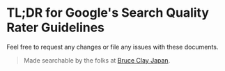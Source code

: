 # TL;DR for Google's Search Quality Rater Guidelines

Feel free to request any changes or file any issues with these documents.

> Made searchable by the folks at [Bruce Clay Japan](https://bruceclay.jpn.com).
